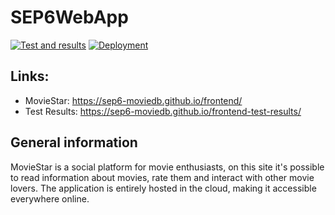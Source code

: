 # SEP6WebApp
[![Test and results](https://github.com/SEP6-moviedb/frontend/actions/workflows/test_and_results.yml/badge.svg)](https://sep6-moviedb.github.io/frontend-test-results/) [![Deployment](https://github.com/SEP6-moviedb/frontend/actions/workflows/deploy-to-pages.yml/badge.svg?branch=main)](https://github.com/SEP6-moviedb/frontend/actions/workflows/deploy-to-pages.yml)

## Links:
* MovieStar: https://sep6-moviedb.github.io/frontend/
* Test Results: https://sep6-moviedb.github.io/frontend-test-results/

## General information
MovieStar is a social platform for movie enthusiasts, on this site it's possible to read information about movies, rate them and interact with other movie lovers.
The application is entirely hosted in the cloud, making it accessible everywhere online.
